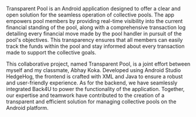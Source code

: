 Transparent Pool is an Android application designed to offer a clear and open solution for the seamless operation of collective pools. The app empowers pool members by providing real-time visibility into the current financial standing of the pool, along with a comprehensive transaction log detailing every financial move made by the pool handler in pursuit of the pool's objectives. This transparency ensures that all members can easily track the funds within the pool and stay informed about every transaction made to support the collective goals.

This collaborative project, named Transparent Pool, is a joint effort between myself and my classmate, Abhay Koka. Developed using Android Studio HedgeHog, the frontend is crafted with XML and Java to ensure a robust and user-friendly experience. As for the backend, we have seamlessly integrated Back4U to power the functionality of the application. Together, our expertise and teamwork have contributed to the creation of a transparent and efficient solution for managing collective pools on the Android platform.
